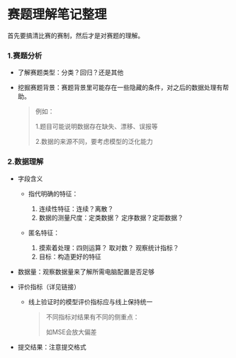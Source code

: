 # 赛题理解笔记整理

首先要搞清比赛的赛制，然后才是对赛题的理解。

### 1.赛题分析

- 了解赛题类型：分类？回归？还是其他

- 挖掘赛题背景：赛题背景里可能存在一些隐藏的条件，对之后的数据处理有帮助。

  > 例如：
  >
  > 1.题目可能说明数据存在缺失、漂移、误报等
  >
  > 2.数据的来源不同，要考虑模型的泛化能力

### 2.数据理解

- 字段含义
  - 指代明确的特征：
    1. 连续性特征：连续？离散？
    2. 数据的测量尺度：定类数据？ 定序数据？定距数据？
  - 匿名特征：
  
    1. 摸索着处理：四则运算？ 取对数？ 观察统计指标？
    2. 目标：构造更好的特征
  
  
- 数据量：观察数据量来了解所需电脑配置是否足够

- 评价指标（详见链接）

  - 线上验证时的模型评价指标应与线上保持统一

    > 不同指标对结果有不同的侧重点：
    >
    > 如MSE会放大偏差

- 提交结果：注意提交格式
